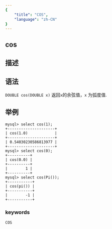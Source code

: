 ```yaml
---
{
    "title": "COS",
    "language": "zh-CN"
}
---
```


## cos

## 描述
## 语法

`DOUBLE cos(DOUBLE x)`
返回`x`的余弦值，`x` 为弧度值.

## 举例

```
mysql> select cos(1);
+---------------------+
| cos(1.0)            |
+---------------------+
| 0.54030230586813977 |
+---------------------+
mysql> select cos(0);
+----------+
| cos(0.0) |
+----------+
|        1 |
+----------+
mysql> select cos(Pi());
+-----------+
| cos(pi()) |
+-----------+
|        -1 |
+-----------+
```

### keywords
	COS
